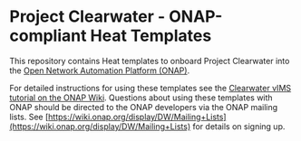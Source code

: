 # Project Clearwater - ONAP-compliant Heat Templates

This repository contains Heat templates to onboard Project Clearwater into the [Open Network Automation Platform (ONAP)](https://www.onap.org/).

For detailed instructions for using these templates see the [Clearwater vIMS tutorial on the ONAP Wiki](https://wiki.onap.org/display/DW/Clearwater+vIMS+Onboarding+and+Instantiation).  Questions about using these templates with ONAP should be directed to  the ONAP developers via the ONAP mailing lists.  See [https://wiki.onap.org/display/DW/Mailing+Lists](https://wiki.onap.org/display/DW/Mailing+Lists) for details on signing up.
